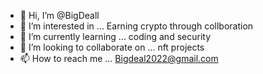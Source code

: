 - 👋 Hi, I’m @BigDeall
- 👀 I’m interested in ... Earning crypto through collboration
- 🌱 I’m currently learning ... coding and security
- 💞️ I’m looking to collaborate on ... nft projects
- 📫 How to reach me ... Bigdeal2022@gmail.com

<!---
BigDeall/BigDeall is a ✨ special ✨ repository because its `README.md` (this file) appears on your GitHub profile.
You can click the Preview link to take a look at your changes.
--->
